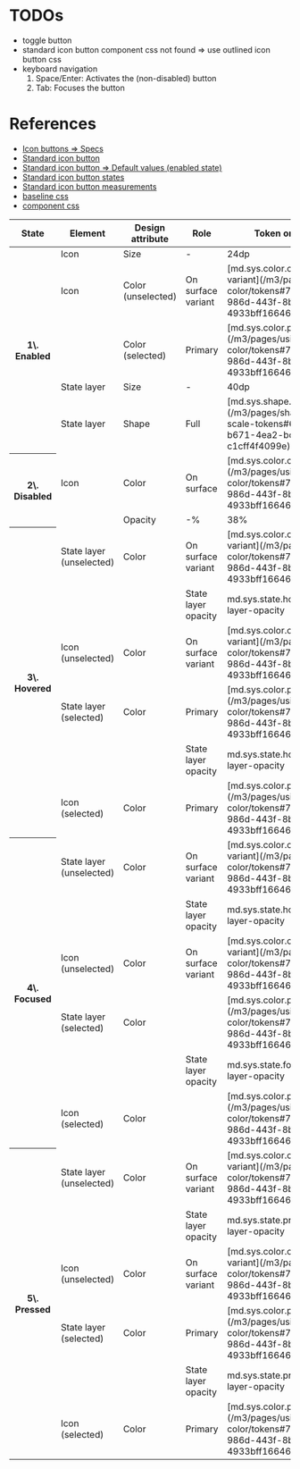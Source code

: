 # TODOs

- toggle button
- standard icon button component css not found => use outlined icon button css
- keyboard navigation
    1. Space/Enter: Activates the (non-disabled) button
    2. Tab: Focuses the button


# References

- [Icon buttons => Specs](https://m3.material.io/components/icon-buttons/specs)
- [Standard icon button](https://m3.material.io/components/icon-buttons/specs#eca0451e-430b-41e1-bea3-a31cb7ccda76)
- [Standard  icon button => Default values (enabled state)](https://m3.material.io/components/icon-buttons/specs#b5e4c0a5-c9cf-413b-9f26-8ee2e899c41b)
- [Standard icon button states](https://m3.material.io/components/icon-buttons/specs#4ccca1dd-ce17-4bb7-bce5-fb709923a193)
- [Standard icon button measurements](https://m3.material.io/components/icon-buttons/specs#407b5bca-992c-42ec-bc96-c78935ddba0e)
- [baseline css](../../tokens/css/baseline.css)
- [component css](../../tokens/css/components/icon-button.css)


<table>

<thead>

<tr>

<th>State</th>

<th>Element</th>

<th>Design attribute</th>

<th>Role</th>

<th>Token or value</th>

</tr>

</thead>

<tbody>

<tr>

<th rowspan="5">1\. Enabled  
</th>

<td>Icon</td>

<td>Size</td>

<td>-</td>

<td>24dp</td>

</tr>

<tr>

<td>Icon</td>

<td>Color (unselected)</td>

<td>On surface variant</td>

<td>[md.sys.color.on-surface-variant](/m3/pages/using-color/tokens#7fd4440e-986d-443f-8b3a-4933bff16646)</td>

</tr>

<tr>

<td></td>

<td>Color (selected)</td>

<td>Primary</td>

<td>[md.sys.color.primary](/m3/pages/using-color/tokens#7fd4440e-986d-443f-8b3a-4933bff16646)</td>

</tr>

<tr>

<td>State layer</td>

<td>Size</td>

<td>-</td>

<td>40dp</td>

</tr>

<tr>

<td>State layer</td>

<td>Shape</td>

<td>Full</td>

<td>[md.sys.shape.corner.full](/m3/pages/shape/shape-scale-tokens#6f668ba1-b671-4ea2-bcf3-c1cff4f4099e)</td>

</tr>

<tr>

<th rowspan="2">2\. Disabled  
</th>

<td>Icon</td>

<td>Color</td>

<td>On surface</td>

<td>[md.sys.color.on-surface](/m3/pages/using-color/tokens#7fd4440e-986d-443f-8b3a-4933bff16646)</td>

</tr>

<tr>

<td></td>

<td>Opacity</td>

<td>-%</td>

<td>38%</td>

</tr>

<tr>

<th rowspan="6">3\. Hovered  
</th>

<td>State layer (unselected)</td>

<td>Color</td>

<td>On surface variant</td>

<td>[md.sys.color.on-surface-variant](/m3/pages/using-color/tokens#7fd4440e-986d-443f-8b3a-4933bff16646)</td>

</tr>

<tr>

<td></td>

<td></td>

<td>State layer opacity</td>

<td>md.sys.state.hover.state-layer-opacity</td>

</tr>

<tr>

<td>Icon (unselected)</td>

<td>Color</td>

<td>On surface variant</td>

<td>[md.sys.color.on-surface-variant](/m3/pages/using-color/tokens#7fd4440e-986d-443f-8b3a-4933bff16646)</td>

</tr>

<tr>

<td>State layer (selected)</td>

<td>Color</td>

<td>Primary</td>

<td>[md.sys.color.primary](/m3/pages/using-color/tokens#7fd4440e-986d-443f-8b3a-4933bff16646)</td>

</tr>

<tr>

<td></td>

<td></td>

<td>State layer opacity</td>

<td>md.sys.state.hover.state-layer-opacity</td>

</tr>

<tr>

<td>Icon (selected)</td>

<td>Color</td>

<td>Primary</td>

<td>[md.sys.color.primary](/m3/pages/using-color/tokens#7fd4440e-986d-443f-8b3a-4933bff16646)</td>

</tr>

<tr>

<th rowspan="6">4\. Focused  
</th>

<td>State layer (unselected)</td>

<td>Color</td>

<td>On surface variant</td>

<td>[md.sys.color.on-surface-variant](/m3/pages/using-color/tokens#7fd4440e-986d-443f-8b3a-4933bff16646)</td>

</tr>

<tr>

<td></td>

<td></td>

<td>State layer opacity</td>

<td>md.sys.state.hover.state-layer-opacity</td>

</tr>

<tr>

<td>Icon (unselected)</td>

<td>Color</td>

<td>On surface variant</td>

<td>[md.sys.color.on-surface-variant](/m3/pages/using-color/tokens#7fd4440e-986d-443f-8b3a-4933bff16646)</td>

</tr>

<tr>

<td>State layer (selected)</td>

<td>Color</td>

<td></td>

<td>[md.sys.color.primary](/m3/pages/using-color/tokens#7fd4440e-986d-443f-8b3a-4933bff16646)</td>

</tr>

<tr>

<td></td>

<td></td>

<td>State layer opacity</td>

<td>md.sys.state.focus.state-layer-opacity</td>

</tr>

<tr>

<td>Icon (selected)</td>

<td>Color</td>

<td></td>

<td>[md.sys.color.primary](/m3/pages/using-color/tokens#7fd4440e-986d-443f-8b3a-4933bff16646)</td>

</tr>

<tr>

<th rowspan="6">5\. Pressed  
</th>

<td>State layer (unselected)</td>

<td>Color</td>

<td>On surface variant</td>

<td>[md.sys.color.on-surface-variant](/m3/pages/using-color/tokens#7fd4440e-986d-443f-8b3a-4933bff16646)</td>

</tr>

<tr>

<td></td>

<td></td>

<td>State layer opacity</td>

<td>md.sys.state.pressed.state-layer-opacity</td>

</tr>

<tr>

<td>Icon (unselected)</td>

<td>Color</td>

<td>On surface variant</td>

<td>[md.sys.color.on-surface-variant](/m3/pages/using-color/tokens#7fd4440e-986d-443f-8b3a-4933bff16646)</td>

</tr>

<tr>

<td>State layer (selected)</td>

<td>Color</td>

<td>Primary</td>

<td>[md.sys.color.primary](/m3/pages/using-color/tokens#7fd4440e-986d-443f-8b3a-4933bff16646)</td>

</tr>

<tr>

<td></td>

<td></td>

<td>State layer opacity</td>

<td>md.sys.state.pressed.state-layer-opacity</td>

</tr>

<tr>

<td>Icon (selected)</td>

<td>Color</td>

<td>Primary</td>

<td>[md.sys.color.primary](/m3/pages/using-color/tokens#7fd4440e-986d-443f-8b3a-4933bff16646)</td>

</tr>

</tbody>

</table>